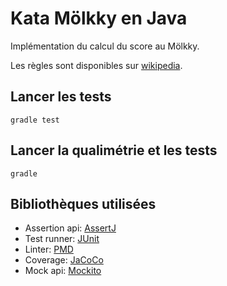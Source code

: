 # Kata Mölkky en Java

Implémentation du calcul du score au Mölkky.

Les règles sont disponibles sur [wikipedia].

## Lancer les tests

    gradle test
    
## Lancer la qualimétrie et les tests

    gradle

## Bibliothèques utilisées

* Assertion api: [AssertJ]
* Test runner: [JUnit]
* Linter: [PMD]
* Coverage: [JaCoCo]
* Mock api: [Mockito]

[wikipedia]: http://fr.wikipedia.org/wiki/M%C3%B6lkky
[AssertJ]: https://joel-costigliola.github.io/assertj
[JUnit]: http://junit.org
[PMD]: http://pmd.sourceforge.net
[JaCoCo]: http://jacoco.org
[Mockito]: http://site.mockito.org/mockito/docs/current/org/mockito/Mockito.html
